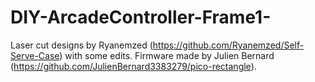 # DIY-ArcadeController-Frame1-
Laser cut designs by Ryanemzed (https://github.com/Ryanemzed/Self-Serve-Case) with some edits. Firmware made by Julien Bernard (https://github.com/JulienBernard3383279/pico-rectangle).
